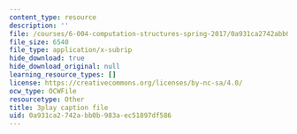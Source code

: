 ```yaml
---
content_type: resource
description: ''
file: /courses/6-004-computation-structures-spring-2017/0a931ca2742abb0b983aec51897df586_Z7pKkCDmHh0.srt
file_size: 6540
file_type: application/x-subrip
hide_download: true
hide_download_original: null
learning_resource_types: []
license: https://creativecommons.org/licenses/by-nc-sa/4.0/
ocw_type: OCWFile
resourcetype: Other
title: 3play caption file
uid: 0a931ca2-742a-bb0b-983a-ec51897df586
---
```


